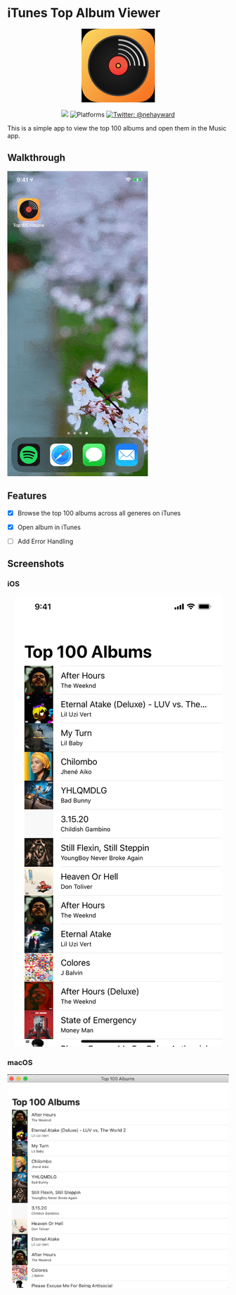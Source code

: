 # iTunes Top Album Viewer

<p align="center"/>
    <img src="Images/Icon.png" />
</p>
<p align="center">
    <img src="https://img.shields.io/badge/Swift-5.2-orange.svg" />
    <img src="https://img.shields.io/badge/platforms-iOS|macOS-black.svg?&longCache=true&style=flat" alt="Platforms" />
    <a href="https://twitter.com/nehayward">
        <img src="https://img.shields.io/badge/contact-@nehayward-51CEDA.svg?style=flat" alt="Twitter: @nehayward" />
    </a>
</p>


This is a simple app to view the top 100 albums and open them in the Music app.

## Walkthrough

![Video](Images/Top100AblumViewer.gif)

## Features

- [x] Browse the top 100 albums across all generes on iTunes

- [x] Open album in iTunes

- [ ] Add Error Handling

## Screenshots

### iOS

<p align="center"/>
    <source srcset="Images/iPhone_Dark.png" media="(prefers-color-scheme: dark)">
    <img src="Images/iPhone_Light.png">
</p>

### macOS

<p align="center"/>
    <source srcset="Images/macOS_Dark.png" media="(prefers-color-scheme: dark)">
    <img src="Images/macOS_Light.png">
</p>
